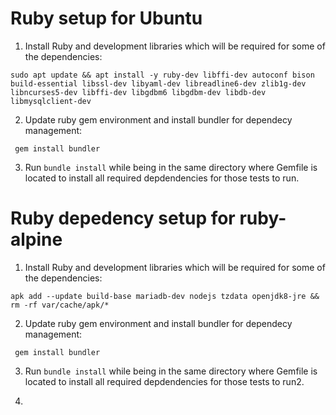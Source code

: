 # Ruby setup for Ubuntu

1. Install Ruby and development libraries which will be required for some of the dependencies:

```
sudo apt update && apt install -y ruby-dev libffi-dev autoconf bison build-essential libssl-dev libyaml-dev libreadline6-dev zlib1g-dev libncurses5-dev libffi-dev libgdbm6 libgdbm-dev libdb-dev libmysqlclient-dev
```

2. Update ruby gem environment and install bundler for dependecy management:

```
 gem install bundler
```

3. Run `bundle install` while being in the same directory where Gemfile is located to install all required depdendencies for those tests to run.

# Ruby depedency setup for ruby-alpine

1. Install Ruby and development libraries which will be required for some of the dependencies:

```
apk add --update build-base mariadb-dev nodejs tzdata openjdk8-jre && rm -rf var/cache/apk/*
```

2. Update ruby gem environment and install bundler for dependecy management:

```
 gem install bundler
```

3. Run `bundle install` while being in the same directory where Gemfile is located to install all required depdendencies for those tests to run2.

4.
